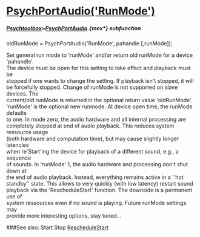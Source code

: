 # [PsychPortAudio('RunMode')](PsychPortAudio-RunMode) 
##### [Psychtoolbox](Psychtoolbox)>[PsychPortAudio](PsychPortAudio).{mex*} subfunction

oldRunMode = PsychPortAudio('RunMode', pahandle [,runMode]);

Set general run mode to 'runMode' and/or return old runMode for a device  
'pahandle'.  
The device must be open for this setting to take effect and playback must be  
stopped if one wants to change the setting. If playback isn't stopped, it will  
be forcefully stopped. Change of runMode is not supported on slave devices. The  
current/old runMode is returned in the optional return value 'oldRunMode'.  
'runMode' is the optional new runmode: At device open time, the runMode defaults  
to one. In mode zero, the audio hardware and all internal processing are  
completely stopped at end of audio playback. This reduces system ressource usage  
(both hardware and computation time), but may cause slightly longer latencies  
when re'Start'ing the device for playback of a different sound, e.g., a sequence  
of sounds. In 'runMode' 1, the audio hardware and processing don't shut down at  
the end of audio playback. Instead, everything remains active in a ''hot  
standby'' state. This allows to very quickly (with low latency) restart sound  
playback via the 'RescheduleStart' function. The downside is a permanent use of  
system ressources even if no sound is playing. Future runMode settings may  
provide more interesting options, stay tuned...  
  


###See also:
Start Stop [RescheduleStart](PsychPortAudio-RescheduleStart) 
